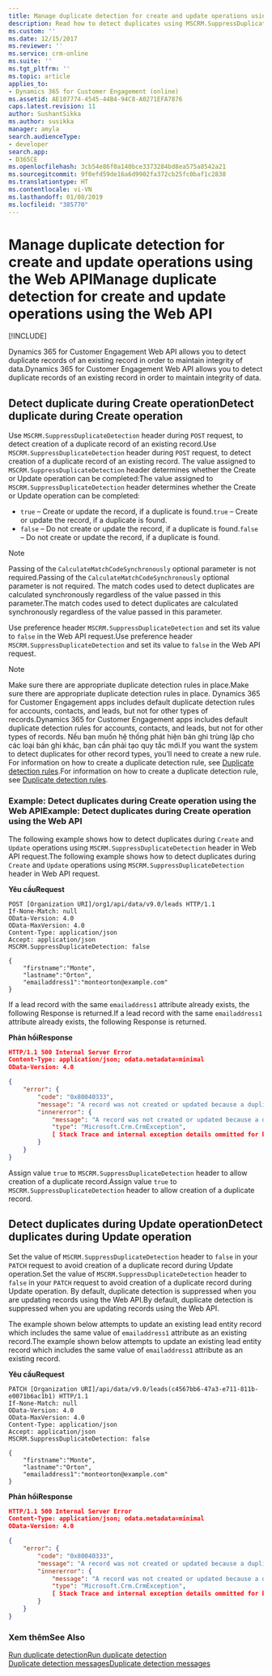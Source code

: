 ```yaml
---
title: Manage duplicate detection for create and update operations using the Web API | MicrosoftDocs
description: Read how to detect duplicates using MSCRM.SuppressDuplicateDetection header and Dynamics 365 for Customer Engagement Web API
ms.custom: ''
ms.date: 12/15/2017
ms.reviewer: ''
ms.service: crm-online
ms.suite: ''
ms.tgt_pltfrm: ''
ms.topic: article
applies_to:
- Dynamics 365 for Customer Engagement (online)
ms.assetid: AE107774-4545-44B4-94C8-A0271EFA7876
caps.latest.revision: 11
author: SushantSikka
ms.author: susikka
manager: amyla
search.audienceType:
- developer
search.app:
- D365CE
ms.openlocfilehash: 3cb54e86f0a140bce3373284bd8ea575a8542a21
ms.sourcegitcommit: 9f0efd59de16a6d9902fa372cb25fc0baf1c2838
ms.translationtype: HT
ms.contentlocale: vi-VN
ms.lasthandoff: 01/08/2019
ms.locfileid: "385770"
---
```

# <a name="manage-duplicate-detection-for-create-and-update-operations-using-the-web-api"></a><span data-ttu-id="3d44d-103">Manage duplicate detection for create and update operations using the Web API</span><span class="sxs-lookup"><span data-stu-id="3d44d-103">Manage duplicate detection for create and update operations using the Web API</span></span>

[!INCLUDE[](../../includes/cc_applies_to_update_9_0_0.md)]

<span data-ttu-id="3d44d-104">Dynamics 365 for Customer Engagement Web API allows you to detect duplicate records of an existing record in order to maintain integrity of data.</span><span class="sxs-lookup"><span data-stu-id="3d44d-104">Dynamics 365 for Customer Engagement Web API allows you to detect duplicate records of an existing record in order to maintain integrity of data.</span></span> 

## <a name="detect-duplicate-during-create-operation"></a><span data-ttu-id="3d44d-105">Detect duplicate during Create operation</span><span class="sxs-lookup"><span data-stu-id="3d44d-105">Detect duplicate during Create operation</span></span>

<span data-ttu-id="3d44d-106">Use `MSCRM.SuppressDuplicateDetection` header during `POST` request, to detect creation of a duplicate record of an existing record.</span><span class="sxs-lookup"><span data-stu-id="3d44d-106">Use `MSCRM.SuppressDuplicateDetection` header during `POST` request, to detect creation of a duplicate record of an existing record.</span></span> <span data-ttu-id="3d44d-107">The value assigned to `MSCRM.SuppressDuplicateDetection` header determines whether the Create or Update operation can be completed:</span><span class="sxs-lookup"><span data-stu-id="3d44d-107">The value assigned to `MSCRM.SuppressDuplicateDetection` header determines whether the Create or Update operation can be completed:</span></span>

- <span data-ttu-id="3d44d-108">`true` – Create or update the record, if a duplicate is found.</span><span class="sxs-lookup"><span data-stu-id="3d44d-108">`true` – Create or update the record, if a duplicate is found.</span></span>
- <span data-ttu-id="3d44d-109">`false` – Do not create or update the record, if a duplicate is found.</span><span class="sxs-lookup"><span data-stu-id="3d44d-109">`false` – Do not create or update the record, if a duplicate is found.</span></span>

> [!NOTE]
> <span data-ttu-id="3d44d-110">Passing of the `CalculateMatchCodeSynchronously` optional parameter is not required.</span><span class="sxs-lookup"><span data-stu-id="3d44d-110">Passing of the `CalculateMatchCodeSynchronously` optional parameter is not required.</span></span> <span data-ttu-id="3d44d-111">The match codes used to detect duplicates are calculated synchronously regardless of the value passed in this parameter.</span><span class="sxs-lookup"><span data-stu-id="3d44d-111">The match codes used to detect duplicates are calculated synchronously regardless of the value passed in this parameter.</span></span>

<span data-ttu-id="3d44d-112">Use preference header `MSCRM.SuppressDuplicateDetection` and set its value to `false` in the Web API request.</span><span class="sxs-lookup"><span data-stu-id="3d44d-112">Use preference header `MSCRM.SuppressDuplicateDetection` and set its value to `false` in the Web API request.</span></span>

> [!NOTE]
>  <span data-ttu-id="3d44d-113">Make sure there are appropriate duplicate detection rules in place.</span><span class="sxs-lookup"><span data-stu-id="3d44d-113">Make sure there are appropriate duplicate detection rules in place.</span></span> <span data-ttu-id="3d44d-114">Dynamics 365 for Customer Engagement apps includes default duplicate detection rules for accounts, contacts, and leads, but not for other types of records.</span><span class="sxs-lookup"><span data-stu-id="3d44d-114">Dynamics 365 for Customer Engagement apps includes default duplicate detection rules for accounts, contacts, and leads, but not for other types of records.</span></span> <span data-ttu-id="3d44d-115">Nếu bạn muốn hệ thống phát hiện bản ghi trùng lặp cho các loại bản ghi khác, bạn cần phải tạo quy tắc mới.</span><span class="sxs-lookup"><span data-stu-id="3d44d-115">If you want the system to detect duplicates for other record types, you’ll need to create a new rule.</span></span> <span data-ttu-id="3d44d-116">For information on how to create a duplicate detection rule, see [Duplicate detection rules](../../admin/set-up-duplicate-detection-rules-keep-data-clean.md).</span><span class="sxs-lookup"><span data-stu-id="3d44d-116">For information on how to create a duplicate detection rule, see [Duplicate detection rules](../../admin/set-up-duplicate-detection-rules-keep-data-clean.md).</span></span>

<a name="bkmk_create"></a>
###  <a name="example-detect-duplicates-during-create-operation-using-the-web-api"></a><span data-ttu-id="3d44d-117">Example: Detect duplicates during Create operation using the Web API</span><span class="sxs-lookup"><span data-stu-id="3d44d-117">Example: Detect duplicates during Create operation using the Web API</span></span>

<span data-ttu-id="3d44d-118">The following example shows how to detect duplicates during `Create` and `Update` operations using `MSCRM.SuppressDuplicateDetection` header in Web API request.</span><span class="sxs-lookup"><span data-stu-id="3d44d-118">The following example shows how to detect duplicates during `Create` and `Update` operations using `MSCRM.SuppressDuplicateDetection` header in Web API request.</span></span>

<span data-ttu-id="3d44d-119">**Yêu cầu**</span><span class="sxs-lookup"><span data-stu-id="3d44d-119">**Request**</span></span>
```http
POST [Organization URI]/org1/api/data/v9.0/leads HTTP/1.1
If-None-Match: null
OData-Version: 4.0
OData-MaxVersion: 4.0
Content-Type: application/json
Accept: application/json
MSCRM.SuppressDuplicateDetection: false

{
    "firstname":"Monte",
    "lastname":"Orton",
    "emailaddress1":"monteorton@example.com"
}
```
<span data-ttu-id="3d44d-120">If a lead record with the same `emailaddress1` attribute already exists, the following Response is returned.</span><span class="sxs-lookup"><span data-stu-id="3d44d-120">If a lead record with the same `emailaddress1` attribute already exists, the following Response is returned.</span></span>

<span data-ttu-id="3d44d-121">**Phản hồi**</span><span class="sxs-lookup"><span data-stu-id="3d44d-121">**Response**</span></span>
```json
HTTP/1.1 500 Internal Server Error  
Content-Type: application/json; odata.metadata=minimal  
OData-Version: 4.0

{
    "error": {
        "code": "0x80040333",
        "message": "A record was not created or updated because a duplicate of the current record already exists.",
        "innererror": {
            "message": "A record was not created or updated because a duplicate of the current record already exists.",
            "type": "Microsoft.Crm.CrmException",
            [ Stack Trace and internal exception details ommitted for brevity]
        }
    }
}
```
<span data-ttu-id="3d44d-122">Assign value `true` to `MSCRM.SuppressDuplicateDetection` header to allow creation of a duplicate record.</span><span class="sxs-lookup"><span data-stu-id="3d44d-122">Assign value `true` to `MSCRM.SuppressDuplicateDetection` header to allow creation of a duplicate record.</span></span>

<a name="bkmk_update"></a>

## <a name="detect-duplicates-during-update-operation"></a><span data-ttu-id="3d44d-123">Detect duplicates during Update operation</span><span class="sxs-lookup"><span data-stu-id="3d44d-123">Detect duplicates during Update operation</span></span>

<span data-ttu-id="3d44d-124">Set the value of `MSCRM.SuppressDuplicateDetection` header to `false` in your `PATCH` request to avoid creation of a duplicate record during Update operation.</span><span class="sxs-lookup"><span data-stu-id="3d44d-124">Set the value of `MSCRM.SuppressDuplicateDetection` header to `false` in your `PATCH` request to avoid creation of a duplicate record during Update operation.</span></span> <span data-ttu-id="3d44d-125">By default, duplicate detection is suppressed when you are updating records using the Web API.</span><span class="sxs-lookup"><span data-stu-id="3d44d-125">By default, duplicate detection is suppressed when you are updating records using the Web API.</span></span>

<span data-ttu-id="3d44d-126">The example shown below attempts to update an existing lead entity record which includes the same value of `emailaddress1` attribute as an existing record.</span><span class="sxs-lookup"><span data-stu-id="3d44d-126">The example shown below attempts to update an existing lead entity record which includes the same value of `emailaddress1` attribute as an existing record.</span></span>

<span data-ttu-id="3d44d-127">**Yêu cầu**</span><span class="sxs-lookup"><span data-stu-id="3d44d-127">**Request**</span></span>
```http
PATCH [Organization URI]/api/data/v9.0/leads(c4567bb6-47a3-e711-811b-e0071b6ac1b1) HTTP/1.1
If-None-Match: null
OData-Version: 4.0
OData-MaxVersion: 4.0
Content-Type: application/json
Accept: application/json
MSCRM.SuppressDuplicateDetection: false

{
    "firstname":"Monte",
    "lastname":"Orton",
    "emailaddress1":"monteorton@example.com"
}
```  

<span data-ttu-id="3d44d-128">**Phản hồi**</span><span class="sxs-lookup"><span data-stu-id="3d44d-128">**Response**</span></span>
```json  
HTTP/1.1 500 Internal Server Error  
Content-Type: application/json; odata.metadata=minimal  
OData-Version: 4.0

{
    "error": {
        "code": "0x80040333",
        "message": "A record was not created or updated because a duplicate of the current record already exists.",
        "innererror": {
            "message": "A record was not created or updated because a duplicate of the current record already exists.",
            "type": "Microsoft.Crm.CrmException",
            [ Stack Trace and internal exception details ommitted for brevity]
        }
    }
}
```

### <a name="see-also"></a><span data-ttu-id="3d44d-129">Xem thêm</span><span class="sxs-lookup"><span data-stu-id="3d44d-129">See Also</span></span> 
[<span data-ttu-id="3d44d-130">Run duplicate detection</span><span class="sxs-lookup"><span data-stu-id="3d44d-130">Run duplicate detection</span></span>](../run-duplicate-detection.md)  
[<span data-ttu-id="3d44d-131">Duplicate detection messages</span><span class="sxs-lookup"><span data-stu-id="3d44d-131">Duplicate detection messages</span></span>](../duplicate-detection-messages.md)

